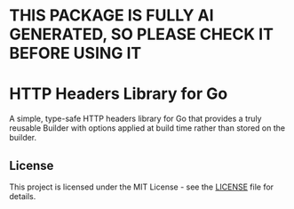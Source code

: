 # THIS PACKAGE IS FULLY AI GENERATED, SO PLEASE CHECK IT BEFORE USING IT

# HTTP Headers Library for Go

A simple, type-safe HTTP headers library for Go that provides a truly reusable Builder with options applied at build time rather than stored on the builder.

## License

This project is licensed under the MIT License - see the [LICENSE](LICENSE) file for details.
